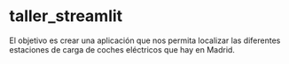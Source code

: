 # taller_streamlit
El objetivo es crear una aplicación que nos permita localizar las diferentes estaciones de carga de coches eléctricos que hay en Madrid.
